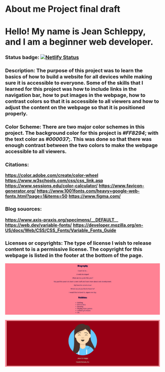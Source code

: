 # About me Project final draft
# Hello! My name is Jean Schleppy, and I am a beginner web developer.

### Status badge: [![Netlify Status](https://api.netlify.com/api/v1/badges/75bdc96e-9369-434d-b3ab-f2cdd003a49d/deploy-status)](https://app.netlify.com/sites/about-me-schleppyj2/deploys)

### Description: The purpose of this project was to learn the basics of how to build a website for all devices while making sure it is accessible to everyone. Some of the skills that I learned for this project was how to include links in the navigation bar, how to put images in the webpage, how to contrast colors so that it is accessible to all viewers and how to adjust the content on the webpage so that it is positioned properly.

### Color Scheme: There are two major color schemes in this project. The background color for this project is *#FF8294*; with the text color as *#000037*;. This was done so that there was enough contrast between the two colors to make the webpage accessible to all viewers. 

### Citations:
**https://color.adobe.com/create/color-wheel**
**https://www.w3schools.com/css/css_link.asp**
**https://www.sessions.edu/color-calculator/**
**https://www.favicon-generator.org/**
**https://www.1001fonts.com/heavy+google-web-fonts.html?page=1&items=50**
**https://www.figma.com/**

### Blog souorces:
**https://www.axis-praxis.org/specimens/__DEFAULT__**
**https://web.dev/variable-fonts/**
**https://developer.mozilla.org/en-US/docs/Web/CSS/CSS_Fonts/Variable_Fonts_Guide**

### Licenses or copyrights: The type of license I wish to release content to is a permissive license. The copyright for this webpage is listed in the footer at the bottom of the page.

![Pink and dark blue](color-scheme-1.jpeg)

![Dark red and green](color-scheme-2.jpeg)